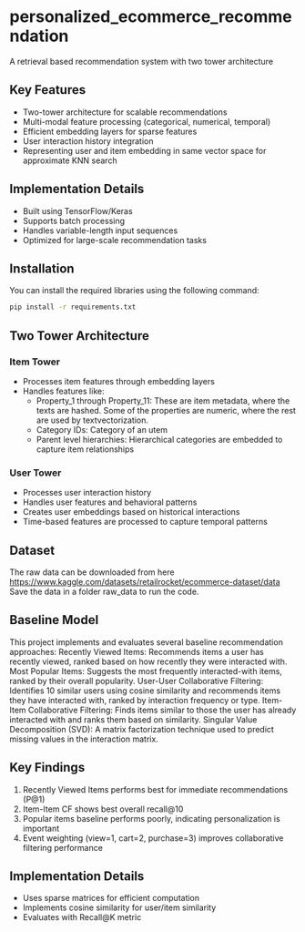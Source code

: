 # personalized_ecommerce_recommendation
A retrieval based recommendation system with two tower architecture

## Key Features
- Two-tower architecture for scalable recommendations
- Multi-modal feature processing (categorical, numerical, temporal)
- Efficient embedding layers for sparse features
- User interaction history integration
- Representing user and item embedding in same vector space for approximate KNN search

## Implementation Details
- Built using TensorFlow/Keras
- Supports batch processing
- Handles variable-length input sequences
- Optimized for large-scale recommendation tasks

## Installation

You can install the required libraries using the following command:

```bash
pip install -r requirements.txt
```

## Two Tower Architecture

### Item Tower
- Processes item features through embedding layers
- Handles features like:
  - Property_1 through Property_11: These are item metadata, where the texts are hashed. Some of the properties are numeric, where the rest are used by textvectorization.
  - Category IDs: Category of an utem
  - Parent level hierarchies: Hierarchical categories are embedded to capture item relationships

### User Tower
- Processes user interaction history
- Handles user features and behavioral patterns
- Creates user embeddings based on historical interactions
- Time-based features are processed to capture temporal patterns

## Dataset

The raw data can be downloaded from here https://www.kaggle.com/datasets/retailrocket/ecommerce-dataset/data
Save the data in a folder raw_data to run the code.


## Baseline Model
This project implements and evaluates several baseline recommendation approaches:
Recently Viewed Items: Recommends items a user has recently viewed, ranked based on how recently they were interacted with.
Most Popular Items: Suggests the most frequently interacted-with items, ranked by their overall popularity.
User-User Collaborative Filtering: Identifies 10 similar users using cosine similarity and recommends items they have interacted with, ranked by interaction frequency or type.
Item-Item Collaborative Filtering: Finds items similar to those the user has already interacted with and ranks them based on similarity.
Singular Value Decomposition (SVD): A matrix factorization technique used to predict missing values in the interaction matrix.

## Key Findings
1. Recently Viewed Items performs best for immediate recommendations (P@1)
2. Item-Item CF shows best overall recall@10
3. Popular items baseline performs poorly, indicating personalization is important
4. Event weighting (view=1, cart=2, purchase=3) improves collaborative filtering performance

## Implementation Details
- Uses sparse matrices for efficient computation
- Implements cosine similarity for user/item similarity
- Evaluates with Recall@K metric
